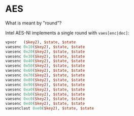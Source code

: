 # AES

What is meant by "round"?

Intel AES-NI implements a single round with `vaes[enc|dec]`:

```perl
vpxor	($key2), $state, $state
vaesenc	0x10($key2), $state, $state
vaesenc	0x20($key2), $state, $state
vaesenc	0x30($key2), $state, $state
vaesenc	0x40($key2), $state, $state
vaesenc	0x50($key2), $state, $state
vaesenc	0x60($key2), $state, $state
vaesenc	0x70($key2), $state, $state
vaesenc	0x80($key2), $state, $state
vaesenc	0x90($key2), $state, $state
vaesenc	0xa0($key2), $state, $state
vaesenc	0xb0($key2), $state, $state
vaesenc	0xc0($key2), $state, $state
vaesenc	0xd0($key2), $state, $state
vaesenclast	0xe0($key2), $state, $state
```
